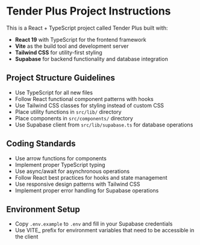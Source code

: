 <!-- Use this file to provide workspace-specific custom instructions to Copilot. For more details, visit https://code.visualstudio.com/docs/copilot/copilot-customization#_use-a-githubcopilotinstructionsmd-file -->

# Tender Plus Project Instructions

This is a React + TypeScript project called Tender Plus built with:

- **React 19** with TypeScript for the frontend framework
- **Vite** as the build tool and development server
- **Tailwind CSS** for utility-first styling
- **Supabase** for backend functionality and database integration

## Project Structure Guidelines

- Use TypeScript for all new files
- Follow React functional component patterns with hooks
- Use Tailwind CSS classes for styling instead of custom CSS
- Place utility functions in `src/lib/` directory
- Place components in `src/components/` directory
- Use Supabase client from `src/lib/supabase.ts` for database operations

## Coding Standards

- Use arrow functions for components
- Implement proper TypeScript typing
- Use async/await for asynchronous operations
- Follow React best practices for hooks and state management
- Use responsive design patterns with Tailwind CSS
- Implement proper error handling for Supabase operations

## Environment Setup

- Copy `.env.example` to `.env` and fill in your Supabase credentials
- Use VITE_ prefix for environment variables that need to be accessible in the client
